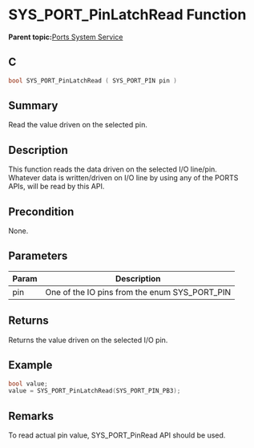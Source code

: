 # SYS\_PORT\_PinLatchRead Function

**Parent topic:**[Ports System Service](GUID-89291D9B-92F4-4472-BAE0-9F007571CD35.md)

## C

```c
bool SYS_PORT_PinLatchRead ( SYS_PORT_PIN pin )
```

## Summary

Read the value driven on the selected pin.

## Description

This function reads the data driven on the selected I/O line/pin.<br />Whatever data is written/driven on I/O line by using any of the PORTS<br />APIs, will be read by this API.

## Precondition

None.

## Parameters

|Param|Description|
|-----|-----------|
|pin|One of the IO pins from the enum SYS\_PORT\_PIN|

## Returns

Returns the value driven on the selected I/O pin.

## Example

```c
bool value;
value = SYS_PORT_PinLatchRead(SYS_PORT_PIN_PB3);
```

## Remarks

To read actual pin value, SYS\_PORT\_PinRead API should be used.

